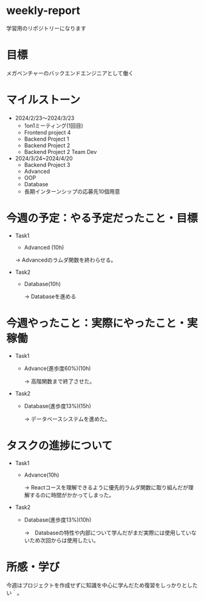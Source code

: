 # weekly-report
学習用のリポジトリーになります
# 目標
メガベンチャーのバックエンドエンジニアとして働く
# マイルストーン
* 2024/2/23〜2024/3/23
  * 1on1ミーティング(1回目)
  * Frontend project 4
  * Backend Project 1
  * Backend Project 2
  * Backend Project 2 Team Dev
* 2024/3/24~2024/4/20
  * Backend Project 3
  * Advanced
  * OOP
  * Database
  * 長期インターンシップの応募先10個用意
# 今週の予定：やる予定だったこと・目標
* Task1
  *  Advanced (10h)

    &rarr;  Advancedのラムダ関数を終わらせる。
* Task2
  * Database(10h)
    
    &rarr; Databaseを進める

# 今週やったこと：実際にやったこと・実稼働
* Task1
  * Advance(進歩度60%)(10h)
    
    &rarr; 高階関数まで終了させた。
* Task2
  * Database(進歩度13%)(15h)
    
    &rarr; データベースシステムを進めた。

# タスクの進捗について
* Task1
  * Advance(10h)
    
    &rarr; Reactコースを理解できるように優先的ラムダ関数に取り組んだが理解するのに時間がかかってしまった。
* Task2
  * Database(進歩度13%)(10h)
    
    &rarr;　Databaseの特性や内部について学んだがまだ実際には使用していないため次回からは使用したい。
    
# 所感・学び
今週はプロジェクトを作成せずに知識を中心に学んだため復習をしっかりとしたい｀。

